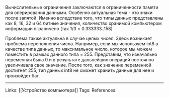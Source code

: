 Вычислительные ограничения заключаются в ограниченности памяти для оперирования данными. Особенно актуальная тема - это знаки после запятой. Именно вследствие того, что типы данных представлены как 8, 16, 32 и 64 битные значения, количество хранимой компьютером информации ограничено (так 1/3 = 0.333333..158)

Проблема также актуальна в случае целых чисел. Здесь возникает проблема переполнения числа. Например, если мы используем int8 в качестве типа данных, то максимальное число, которое мы можем поместить в рамках данного типа = 255. Представим, что изначально переменная была 0 и в результате дальнейших операций постоянно увеличивала свое значение. После того, как значение переменной достигнет 255, тип данных int8 не сможет хранить данные для нее и произойдет баг. 
___
Links: [[Устройство компьютера]]
Tags:
References: